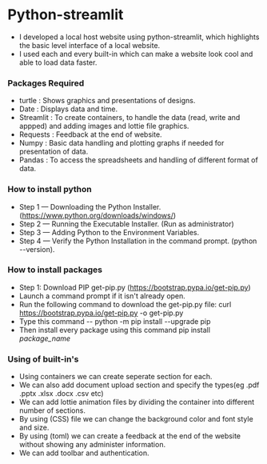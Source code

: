 # Python-streamlit
- I developed a local host website using python-streamlit, which highlights the basic level interface of a local website. 
- I used each and every built-in which can make a website look cool and able to load data faster.

### Packages Required
- turtle      : Shows graphics and presentations of designs.
- Date        : Displays data and time.
- Streamlit   : To create containers, to handle the data (read, write and appped) and adding images and lottie file graphics.
- Requests    : Feedback at the end of website.
- Numpy       : Basic data handling and plotting graphs if needed for presentation of data.
- Pandas      : To access the spreadsheets and handling of different format of data.

### How to install python
- Step 1 — Downloading the Python Installer. (https://www.python.org/downloads/windows/)
- Step 2 — Running the Executable Installer. (Run as administrator)
- Step 3 — Adding Python to the Environment Variables.
- Step 4 — Verify the Python Installation in the command prompt. (python --version).

### How to install packages
- Step 1: Download PIP get-pip.py (https://bootstrap.pypa.io/get-pip.py)
- Launch a command prompt if it isn't already open.
- Run the following command to download the get-pip.py file:
      curl https://bootstrap.pypa.io/get-pip.py -o get-pip.py
- Type this command -- python -m pip install --upgrade pip
- Then install every package using this command 
      pip install *package_name*

### Using of built-in's
- Using containers we can create seperate section for each.
- We can also add document upload section and specify the types(eg .pdf .pptx .xlsx .docx .csv etc)
- We can add lottie animation files by dividing the container into different number of sections.
- By using (CSS) file we can change the background color and font style and size.
- By using (toml) we can create a feedback at the end of the website without showing any administer information.
- We can add toolbar and authentication.
